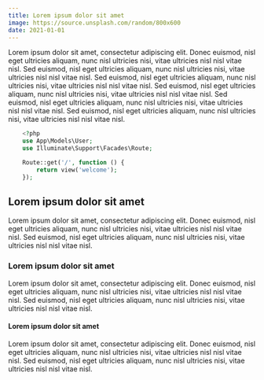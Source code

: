 ```yaml
---
title: Lorem ipsum dolor sit amet
image: https://source.unsplash.com/random/800x600
date: 2021-01-01
---
```


<!-- # Lorem ipsum dolor sit amet -->

Lorem ipsum dolor sit amet, consectetur adipiscing elit. Donec euismod, nisl eget ultricies aliquam, nunc nisl ultricies nisi, vitae ultricies nisl nisl vitae nisl. Sed euismod, nisl eget ultricies aliquam, nunc nisl ultricies nisi, vitae ultricies nisl nisl vitae nisl. Sed euismod, nisl eget ultricies aliquam, nunc nisl ultricies nisi, vitae ultricies nisl nisl vitae nisl. Sed euismod, nisl eget ultricies aliquam, nunc nisl ultricies nisi, vitae ultricies nisl nisl vitae nisl. Sed euismod, nisl eget ultricies aliquam, nunc nisl ultricies nisi, vitae ultricies nisl nisl vitae nisl. Sed euismod, nisl eget ultricies aliquam, nunc nisl ultricies nisi, vitae ultricies nisl nisl vitae nisl.

```php
    <?php
    use App\Models\User;
    use Illuminate\Support\Facades\Route;

    Route::get('/', function () {
        return view('welcome');
    });
```

## Lorem ipsum dolor sit amet

Lorem ipsum dolor sit amet, consectetur adipiscing elit. Donec euismod, nisl eget ultricies aliquam, nunc nisl ultricies nisi, vitae ultricies nisl nisl vitae nisl. Sed euismod, nisl eget ultricies aliquam, nunc nisl ultricies nisi, vitae ultricies nisl nisl vitae nisl.

### Lorem ipsum dolor sit amet

Lorem ipsum dolor sit amet, consectetur adipiscing elit. Donec euismod, nisl eget ultricies aliquam, nunc nisl ultricies nisi, vitae ultricies nisl nisl vitae nisl. Sed euismod, nisl eget ultricies aliquam, nunc nisl ultricies nisi, vitae ultricies nisl nisl vitae nisl.

#### Lorem ipsum dolor sit amet

Lorem ipsum dolor sit amet, consectetur adipiscing elit. Donec euismod, nisl eget ultricies aliquam, nunc nisl ultricies nisi, vitae ultricies nisl nisl vitae nisl. Sed euismod, nisl eget ultricies aliquam, nunc nisl ultricies nisi, vitae ultricies nisl nisl vitae nisl.
